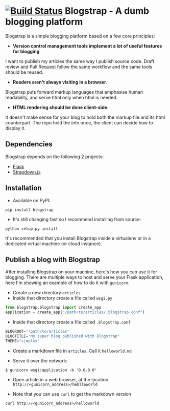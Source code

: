 [![Build Status](https://api.travis-ci.org/joehakimrahme/blogstrap.png)](https://api.travis-ci.org/joehakimrahme/blogstrap)
Blogstrap - A dumb blogging platform
====================================

Blogstrap is a simple blogging platform based on a few core principles:

* **Version control management tools implement a lot of useful features for
  blogging**

I want to publish my articles the same way I publish source code. Draft review
and Pull Request follow the same workflow and the same tools should be reused.

* **Readers aren't always visiting in a browser**.

Blogstrap puts forward markup languages that emphasise human readability, and
serve html only when html is needed.

* **HTML rendering should be done client-side**.

It doesn't make sense for your blog to hold both the markup file and its html
counterpart. The repo hold the info once, the client can decide how to display
it.


Dependencies
------------

Blogstrap depends on the following 2 projects:

* [Flask](http://flask.pocoo.org/)
* [Strapdown.js](http://strapdownjs.com/)


Installation
------------

* Available on PyPI:

```
pip install blogstrap
```

* It's still changing fast so I recommend installing from source:

```
python setup.py install
```

It's recommended that you install Blogstrap inside a virtualenv or in a
dedicated virtual machine (or cloud instance).


Publish a blog with Blogstrap
-----------------------------

After installing Blogstrap on your machine, here's how you can use it for
blogging. There are multiple ways to host and serve your Flask application, here
I'm showing an example of how to do it with `gunicorn`.

* Create a new directory `articles`
* Inside that directory create a file called `wsgi.py`

```python
from blogstrap.blogstrap import create_app
application = create_app("/path/to/articles/.blogstrap.conf")
```

* Inside that directory create a file called `.blogstrap.conf`

```python
BLOGROOT="/path/to/articles"
BLOGTITLE="My super blog published with Blogstrap"
THEME="simplex"
```

* Create a markdown file in `articles`. Call it `helloworld.md`

*  Serve it over the network:

```
$ gunicorn wsgi:application -b '0.0.0.0'
```

* Open article in a web browser, at the location `http://<gunicorn_address>/heblloworld`

* Note that you can use `curl` to get the markdown version

```
curl http://<gunicorn_address>/helloworld
```
